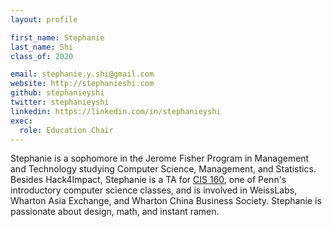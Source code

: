```yaml
---
layout: profile

first_name: Stephanie
last_name: Shi
class_of: 2020

email: stephanie.y.shi@gmail.com
website: http://stephanieshi.com
github: stephanieyshi
twitter: stephanieyshi
linkedin: https://linkedin.com/in/stephanieyshi
exec:
  role: Education Chair
---
```


Stephanie is a sophomore in the Jerome Fisher Program in Management and Technology
studying Computer Science, Management, and Statistics. Besides Hack4Impact,
Stephanie is a TA for [CIS 160](http://www.cis160.com), one of Penn's introductory computer science
classes, and is involved in WeissLabs, Wharton Asia Exchange, and Wharton
China Business Society. Stephanie is passionate about design, math, and instant ramen.
